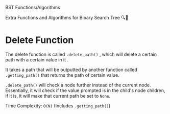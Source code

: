  BST Functions/Algorithms 
 
Extra Functions and Algorithms for Binary Search Tree 🔍🌳

# Delete Function 

The delete function is called `.delete_path()` , which will delete a certain path with a certain value in it .

It takes a path that will be outputted by another function called `.getting_path()` that returns the path of certain value. 

`.delete_path()` will check a node further instead of the current node. Essentially, it will check if the value prompted is in the child's node children, if it is, it will make that current path be set to `None`. 

Time Complexity: `O(N)` (Includes `.getting_path()`) 




